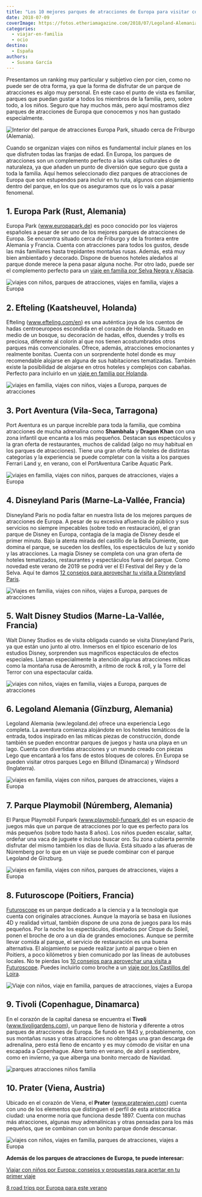 ```yaml
---
title: "Los 10 mejores parques de atracciones de Europa para visitar con niños"
date: 2018-07-09
coverImage: https://fotos.etheriamagazine.com/2018/07/Legoland-Alemania-e1559207498634.jpg
categories: 
  - viajar-en-familia
  - ocio
destino: 
  - España
authors: 
  - Susana García
---
```


Presentamos un ranking muy particular y subjetivo cien por cien, como no puede ser de 
otra forma, ya que la forma de disfrutar de un parque de atracciones es algo muy 
personal. En este caso el punto de vista es familiar, parques que puedan gustar a todos 
los miembros de la familia, pero, sobre todo, a los niños. Seguro que hay muchos más, 
pero aquí mostramos diez parques de atracciones de Europa que conocemos y nos han 
gustado especialmente. 

![Interior del parque de atracciones Europa Park, situado cerca de Friburgo (Alemania).](https://fotos.etheriamagazine.com/2018/07/parque-atraciones-europa-park.jpg "Interior del parque de atracciones © Europa Park, situado cerca de Friburgo (Alemania).")

Cuando se organizan viajes con niños es fundamental incluir planes en los que disfruten 
todas las franjas de edad. En Europa, los parques de atracciones son un complemento 
perfecto a las visitas culturales o de naturaleza, ya que añaden un punto de diversión 
que seguro que gusta a toda la familia. Aquí hemos seleccionado diez parques de 
atracciones de Europa que son estupendos para incluir en tu ruta, algunos con 
alojamiento dentro del parque, en los que os aseguramos que os lo vais a pasar 
fenomenal. 

## 1\. Europa Park (Rust, Alemania)

Europa Park (www.europapark.de) es poco conocido por los viajeros españoles a pesar de 
ser uno de los mejores parques de atracciones de Europa. Se encuentra situado cerca de 
Friburgo y de la frontera entre Alemania y Francia. Cuenta con atracciones para todos 
los gustos, desde las más familiares hasta trepidantes montañas rusas. Además, está muy 
bien ambientado y decorado. Dispone de buenos hoteles aledaños al parque donde merece la 
pena pasar alguna noche. Por otro lado, puede ser el complemento perfecto para un [viaje 
en familia por Selva Negra y 
Alsacia](https://etheriamagazine.com/2018/08/02/ruta-en-familia-por-alsacia-y-selva-negra/). 

![viajes con niños, parques de atracciones, viajes en familia, viajes a Europa](https://fotos.etheriamagazine.com/2018/07/Europa-Park-Arthur-e1559206932625.jpg "Atracción familiar de Arthur en Europa Park. © Europa Park")

## 2\. Efteling (Kaatsheuvel, Holanda)

Efteling (www.efteling.com/en) es una auténtica joya de los cuentos de hadas 
centroeuropeos escondida en el corazón de Holanda. Situado en medio de un bosque, su 
decoración de hadas, elfos, duendes y trolls es preciosa, diferente al colorín al que 
nos tienen acostumbrados otros parques más convencionales. Ofrece, además, atracciones 
emocionantes y realmente bonitas. Cuenta con un sorprendente hotel donde es muy 
recomendable alojarse en alguna de sus habitaciones tematizadas. También existe la 
posibilidad de alojarse en otros hoteles y complejos con cabañas. Perfecto para 
incluirlo en un [viaje en familia por 
Holanda](https://etheriamagazine.com/2018/08/10/holanda-en-familia/). 

![viajes en familia, viajes con niños, viajes a Europa, parques de atracciones](https://fotos.etheriamagazine.com/2018/07/Parque-Efteling-Holanda-e1559207067905.jpg "Vista de una zona de Efteling desde una de sus atracciones. © SG")

## 3\. Port Aventura (Vila-Seca, Tarragona)

Port Aventura es un parque increíble para toda la familia, que combina atracciones de 
mucha adrenalina como **Shambhala** y **Dragon Khan** con una zona infantil que encanta 
a los más pequeños. Destacan sus espectáculos y la gran oferta de restaurantes, muchos 
de calidad (algo no muy habitual en los parques de atracciones). Tiene una gran oferta 
de hoteles de distintas categorías y la experiencia se puede completar con la visita a 
los parques Ferrari Land y, en verano, con el PortAventura Caribe Aquatic Park. 

![viajes en familia, viajes con niños, parques de atracciones, viajes a Europa](https://fotos.etheriamagazine.com/2018/07/Port-Aventura-e1559207121267.jpg "Port Aventura con el perfil de sus montañas rusas más emocionantes. © Port Aventura")

## 4\. Disneyland Paris (Marne-La-Vallée, Francia)

Disneyland Paris no podía faltar en nuestra lista de los mejores parques de atracciones 
de Europa. A pesar de su excesiva afluencia de público y sus servicios no siempre 
impecables (sobre todo en restauración), el gran parque de Disney en Europa, contagia de 
la magia de Disney desde el primer minuto. Bajo la atenta mirada del castillo de la 
Bella Dumiente, que domina el parque, se suceden los desfiles, los espectáculos de luz y 
sonido y las atracciones. La magia Disney se completa con una gran oferta de hoteles 
tematizados, restaurantes y espectáculos fuera del parque. Como novedad este verano de 
2019 se podrá ver el El Festival del Rey y de la Selva. Aquí te damos [12 consejos para 
aprovechar tu visita a Disneyland 
Paris](https://etheriamagazine.com/2018/11/06/12-consejos-para-aprovechar-al-maximo-un-viaje-a-disneyland-paris/). 

![Viajes en familia, viajes con niños, viajes a Europa, parques de atracciones](https://fotos.etheriamagazine.com/2018/07/Disneyland-Paris-e1559207235183.jpg "Castillo de Disney.")

## 5\. Walt Disney Studios (Marne-La-Vallée, Francia)

Walt Disney Studios es de visita obligada cuando se visita Disneyland París, ya que 
están uno junto al otro. Inmersos en el típico escenario de los estudios Disney, 
sorprenden sus magníficos espectáculos de efectos especiales. Llaman especialmente la 
atención algunas atracciones míticas como la montaña rusa de Aerosmith, a ritmo de rock 
& roll, y la Torre del Terror con una espectacular caída. 

![viajes con niños, viajes en familia, viajes a Europa, parques de atracciones](https://fotos.etheriamagazine.com/2018/07/Walt-Disney-Studios-Paris-e1559207382758.jpg "Walt Disney Studios.")

## 6\. Legoland Alemania (Gïnzburg, Alemania)

Legoland Alemania (ww.legoland.de) ofrece una experiencia Lego completa. La aventura 
comienza alojándote en los hoteles temáticos de la entrada, todos inspirado en las 
míticas piezas de construcción, donde también se pueden encontrar parques de juegos y 
hasta una playa en un lago. Cuenta con divertidas atracciones y un mundo creado con 
piezas Lego que encantará a los fans de estos bloques de colores. En Europa se pueden 
visitar otros parques Lego en Billund (Dinamarca) y Windsord (Inglaterra). 

![viajes en familia, viajes con niños, parques de atracciones, viajes a Europa](https://fotos.etheriamagazine.com/2018/07/Legoland-Alemania-e1559207498634.jpg "Diversión en Legoland Alemania. © SG")

## 7\. Parque Playmobil (Núremberg, Alemania)

El Parque Playmobil Funpark (www.playmobil-funpark.de) es un espacio de juegos más que 
un parque de atracciones por lo que es perfecto para los más pequeños (sobre todo hasta 
8 años). Los niños pueden escalar, saltar, ordeñar una vaca de juguete e incluso buscar 
oro. Su zona cubierta permite disfrutar del mismo también los días de lluvia. Está 
situado a las afueras de Núremberg por lo que en un viaje se puede combinar con el 
parque Legoland de Gïnzburg. 

![viajes en familia, viajes con niños, parques de atracciones, viajes a Europa](https://fotos.etheriamagazine.com/2018/07/Playmobil-Funpark-Nuremberg-e1559207577393.jpg "Entrada del Playmobil Fun Park. © SG")

## 8\. Futuroscope (Poitiers, Francia)

[Futuroscope](http://www.futuroscope.com) es un parque dedicado a la ciencia y a la 
tecnología que cuenta con originales atracciones. Aunque la mayoría se basa en ilusiones 
4D y realidad virtual, también dispone de una zona de juegos para los más pequeños. Por 
la noche los espectáculos, diseñados por Cirque du Soleil, ponen el broche de oro a un 
día de grandes emociones. Aunque se permite llevar comida al parque, el servicio de 
restauración es una buena alternativa. El alojamiento se puede realizar junto al parque 
o bien en Poitiers, a poco kilómetros y bien comunicado por las líneas de autobuses 
locales. No te pierdas los [10 consejos para aprovechar una visita a 
Futuroscope](https://etheriamagazine.com/2018/08/24/10-consejos-futuroscope/). Puedes 
incluirlo como broche a un [viaje por los Castillos del 
Loira](https://etheriamagazine.com/2019/03/14/que-ver-ruta-en-coche-valle-del-loira/). 

![Viaje con niños, viaje en familia, parques de atracciones, viajes a Europa](https://fotos.etheriamagazine.com/2018/08/Futuroscope-viaje-extraordinario-e1559207700242.jpg "El Viaje Extraordinario es una de las atracciones más populares de © Futuroscope")

## 9\. Tivoli (Copenhague, Dinamarca)

En el corazón de la capital danesa se encuentra el **Tivoli** (www.tivoligardens.com), 
un parque lleno de historia y diferente a otros parques de atracciones de Europa. Se 
fundó en 1843 y, probablemente, con sus montañas rusas y otras atracciones no obtengas 
una gran descarga de adrenalina, pero está lleno de encanto y es muy cómodo de visitar 
en una escapada a Copenhague. Abre tanto en verano, de abril a septiembre, como en 
invierno, ya que alberga una bonito mercado de Navidad. 

![parques atracciones niños familia](https://fotos.etheriamagazine.com/2018/07/Parque-Tivoli-Copenhague-e1559207758205.jpg "Parque Tívoli, en el corazón de Copenhague.Parque Tívoli, en el corazón de Copenhague.")

## 10\. Prater (Viena, Austria)

Ubicado en el corazón de Viena, el **Prater** (www.praterwien.com) cuenta con uno de los 
elementos que distinguen el perfil de esta aristocrática ciudad: una enorme noria que 
funciona desde 1897. Cuenta con muchas más atracciones, algunas muy adrenalínicas y 
otras pensadas para los más pequeños, que se combinan con un bonito parque donde 
descansar. 

![viajes con niños, viajes en familia, parques de atracciones, viajes a Europa](https://fotos.etheriamagazine.com/2018/07/Prater-Viena-e1559207844440.jpg "Prater de Viena © WienTourismus/Christian Stemper")

**Además de los parques de atracciones de Europa, te puede interesar:** 

[Viajar con niños por Europa: consejos y propuestas para acertar en tu primer 
viaje](https://etheriamagazine.com/2021/02/02/viajar-con-ninos-por-europa-consejos-y-propuestas/) 

[8 road trips por Europa para este 
verano](https://etheriamagazine.com/2020/03/23/road-trips-por-europa-verano-viajes-en-coche/)
